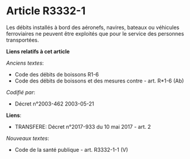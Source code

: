 # Article R3332-1

Les débits installés à bord des aéronefs, navires, bateaux ou véhicules ferroviaires ne peuvent être exploités que pour le
service des personnes transportées.

**Liens relatifs à cet article**

_Anciens textes_:

  - Code des débits de boissons R1-6
  - Code des débits de boissons et des mesures contre  - art. R*1-6 (Ab)

_Codifié par_:

  - Décret n°2003-462 2003-05-21

**Liens**:

  - TRANSFERE: Décret n°2017-933 du 10 mai 2017 - art. 2

_Nouveaux textes_:

  - Code de la santé publique - art. R3332-1-1 (V)
